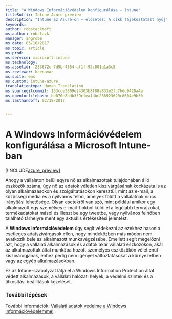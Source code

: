 ```yaml
---
title: "A Windows Információvédelem konfigurálása – Intune"
titleSuffix: Intune Azure preview
description: "Intune az Azure-on – előzetes: A cikk tájékoztatást nyújt a Windows Információvédelem kezelésére használható Intune-beállításokról."
keywords: 
author: robstackmsft
ms.author: robstack
manager: angrobe
ms.date: 03/16/2017
ms.topic: article
ms.prod: 
ms.service: microsoft-intune
ms.technology: 
ms.assetid: f233672c-7d9b-4554-af1f-92c001a1a3c5
ms.reviewer: heenamac
ms.suite: ems
ms.custom: intune-azure
translationtype: Human Translation
ms.sourcegitcommit: 153cce3809e24303b8f88a833e2fc7bdd9428a4a
ms.openlocfilehash: be070e8bdb339cfea1dbc288923620c8604e9b30
ms.lasthandoff: 02/18/2017


---
```


# <a name="how-to-configure-windows-information-protection-in-microsoft-intune"></a>A Windows Információvédelem konfigurálása a Microsoft Intune-ban

[!INCLUDE[azure_preview](../includes/azure_preview.md)]

Ahogy a vállalaton belül egyre nő az alkalmazottak tulajdonában álló eszközök száma, úgy nő az adatok véletlen kiszivárgásának kockázata is az olyan alkalmazásokon és szolgáltatásokon keresztül, mint az e-mail, a közösségi média és a nyilvános felhő, amelyek fölött a vállalatnak nincs irányítási lehetősége. Olyan esetekről van szó, mint például amikor egy alkalmazott egy személyes e-mail-fiókból küldi el a legújabb tervrajzokat, termékadatokat másol és illeszt be egy tweetbe, vagy nyilvános felhőben található tárhelyre ment egy aktuális értékesítési jelentést.

A **Windows Információvédelem** úgy segít védekezni az ezekhez hasonló esetleges adatszivárgások ellen, hogy mindeközben más módon nem avatkozik bele az alkalmazott munkavégzésébe. Emellett segít megelőzni azt, hogy a vállalati alkalmazások és adatok akár vállalati eszközökön, akár az alkalmazottak által munkába hozott személyes eszközökön véletlenül kiszivárogjanak, ehhez pedig nem igényel változtatásokat a környezetben vagy az egyéb alkalmazásokban.

Ez az Intune-szabályzat látja el a Windows Information Protection által védett alkalmazások, a vállalati hálózati helyek, a védelmi szintek és a titkosítási beállítások kezelését.

### <a name="next-steps"></a>További lépések
További információk: [Vállalati adatok védelme a Windows információvédelemmel](https://technet.microsoft.com/itpro/windows/keep-secure/protect-enterprise-data-using-wip).

